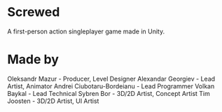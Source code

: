 # Screwed
A first-person action singleplayer game made in Unity.

# Made by
Oleksandr Mazur - Producer, Level Designer
Alexandar Georgiev - Lead Artist, Animator
Andrei Ciubotaru-Bordeianu - Lead Programmer
Volkan Baykal - Lead Technical
Sybren Bor - 3D/2D Artist, Concept Artist
Tim Joosten - 3D/2D Artist, UI Artist
